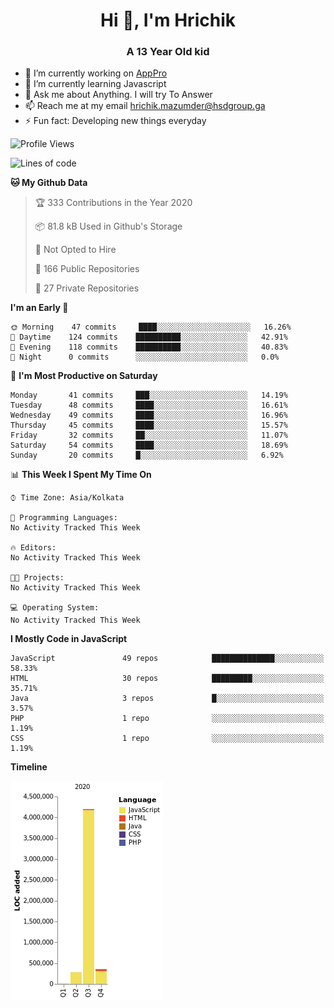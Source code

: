<h1 align="center">Hi 👋, I'm Hrichik</h1>
<h3 align="center">A 13 Year Old kid</h3>


- 🔭 I’m currently working on [AppPro](https://apppro.in)
- 🌱 I’m currently learning Javascript
- 💬 Ask me about Anything. I will try To Answer
- 📫 Reach me at my email hrichik.mazumder@hsdgroup.ga
- ⚡ Fun fact: Developing new things everyday

<!--START_SECTION:waka-->
![Profile Views](http://img.shields.io/badge/Profile%20Views-2-blue)

![Lines of code](https://img.shields.io/badge/From%20Hello%20World%20I%27ve%20Written-3.2%20million%20lines%20of%20code-blue)

**🐱 My Github Data** 

> 🏆 333 Contributions in the Year 2020
 > 
> 📦 81.8 kB Used in Github's Storage 
 > 
> 🚫 Not Opted to Hire
 > 
> 📜 166 Public Repositories 
 > 
> 🔑 27 Private Repositories  

**I'm an Early 🐤** 

```text
🌞 Morning    47 commits     ████░░░░░░░░░░░░░░░░░░░░░   16.26% 
🌆 Daytime    124 commits    ██████████░░░░░░░░░░░░░░░   42.91% 
🌃 Evening    118 commits    ██████████░░░░░░░░░░░░░░░   40.83% 
🌙 Night      0 commits      ░░░░░░░░░░░░░░░░░░░░░░░░░   0.0%

```
📅 **I'm Most Productive on Saturday** 

```text
Monday       41 commits     ███░░░░░░░░░░░░░░░░░░░░░░   14.19% 
Tuesday      48 commits     ████░░░░░░░░░░░░░░░░░░░░░   16.61% 
Wednesday    49 commits     ████░░░░░░░░░░░░░░░░░░░░░   16.96% 
Thursday     45 commits     ████░░░░░░░░░░░░░░░░░░░░░   15.57% 
Friday       32 commits     ██░░░░░░░░░░░░░░░░░░░░░░░   11.07% 
Saturday     54 commits     ████░░░░░░░░░░░░░░░░░░░░░   18.69% 
Sunday       20 commits     █░░░░░░░░░░░░░░░░░░░░░░░░   6.92%

```


📊 **This Week I Spent My Time On** 

```text
⌚︎ Time Zone: Asia/Kolkata

💬 Programming Languages: 
No Activity Tracked This Week

🔥 Editors: 
No Activity Tracked This Week

🐱‍💻 Projects: 
No Activity Tracked This Week

💻 Operating System: 
No Activity Tracked This Week

```

**I Mostly Code in JavaScript** 

```text
JavaScript               49 repos            ██████████████░░░░░░░░░░░   58.33% 
HTML                     30 repos            █████████░░░░░░░░░░░░░░░░   35.71% 
Java                     3 repos             █░░░░░░░░░░░░░░░░░░░░░░░░   3.57% 
PHP                      1 repo              ░░░░░░░░░░░░░░░░░░░░░░░░░   1.19% 
CSS                      1 repo              ░░░░░░░░░░░░░░░░░░░░░░░░░   1.19%

```


**Timeline**

![Chart not found](https://raw.githubusercontent.com/hrichiksite/hrichiksite/master/charts/bar_graph.png) 


<!--END_SECTION:waka-->
